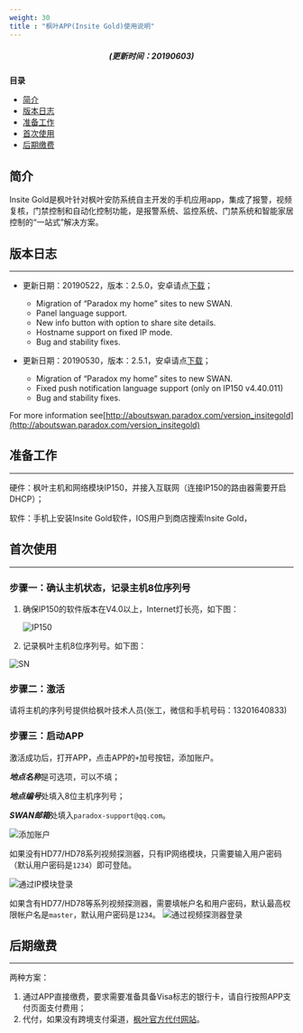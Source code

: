```yaml
---
weight: 30
title : "枫叶APP(Insite Gold)使用说明"
---
```


<h5 align="center">(更新时间：20190603)</h5>

**目录**

- [简介](#简介)
- [版本日志](#版本日志)
- [准备工作](#准备工作)
- [首次使用](#首次使用)
- [后期缴费](#后期缴费)

## 简介

Insite Gold是枫叶针对枫叶安防系统自主开发的手机应用app，集成了报警，视频复核，门禁控制和自动化控制功能，是报警系统、监控系统、门禁系统和智能家居控制的“一站式”解决方案。

## 版本日志

---

- 更新日期：20190522，版本：2.5.0，安卓请点[下载](/help/node2/insite-gold/InsiteGold-V2.5.0.apk)；
  - Migration of “Paradox my home” sites to new SWAN.
  - Panel language support.
  - New info button with option to share site details.
  - Hostname support on fixed IP mode.
  - Bug and stability fixes.
  
- 更新日期：20190530，版本：2.5.1，安卓请点[下载](/help/node2/insite-gold/InsiteGold-V2.5.1.apk)；
  - Migration of “Paradox my home” sites to new SWAN.
  - Fixed push notification language support (only on IP150 v4.40.011)
  - Bug and stability fixes.

For more information see[http://aboutswan.paradox.com/version_insitegold](http://aboutswan.paradox.com/version_insitegold)

## 准备工作

---

硬件：枫叶主机和网络模块IP150，并接入互联⽹（连接IP150的路由器需要开启DHCP）；

软件：手机上安装Insite Gold软件，IOS用户到商店搜索Insite Gold，

## 首次使用

---

### 步骤一：确认主机状态，记录主机8位序列号

1. 确保IP150的软件版本在V4.0以上，Internet灯长亮，如下图：

    ![IP150](/help/node2/insite-gold/images/ip150.png)

2. 记录枫叶主机8位序列号。如下图：

![SN](/help/node2/insite-gold/images/sn.png)

### 步骤二：激活

请将主机的序列号提供给枫叶技术人员(张工，微信和手机号码：13201640833)

### 步骤三：启动APP

激活成功后，打开APP，点击APP的`+`加号按钮，添加账户。

***地点名称***是可选项，可以不填；

***地点编号***处填入8位主机序列号；

***SWAN邮箱***处填入`paradox-support@qq.com`。

![添加账户](/help/node2/insite-gold/images/add-account.png)

如果没有HD77/HD78系列视频探测器，只有IP网络模块，只需要输入用户密码（默认用户密码是`1234`）即可登陆。

![通过IP模块登录](/help/node2/insite-gold/images/login-ip-module.png)

如果含有HD77/HD78等系列视频探测器，需要填帐户名和用户密码，默认最高权限帐户名是`master`，默认用户密码是`1234`。
![通过视频探测器登录](/help/node2/insite-gold/images/login-video-detector.png)

## 后期缴费

---

两种方案：

1. 通过APP直接缴费，要求需要准备具备Visa标志的银行卡，请自行按照APP支付页面支付费用；
2. 代付，如果没有跨境⽀付渠道，[枫叶官方代付网站](http://support.senboll.com:8888/swan)。